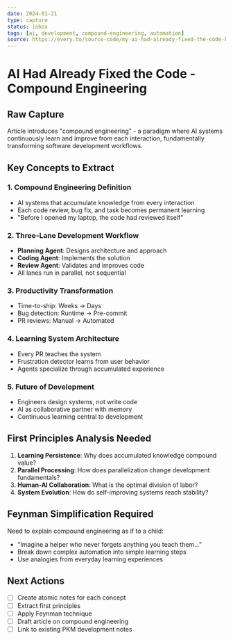 ```yaml
---
date: 2024-01-21
type: capture
status: inbox
tags: [ai, development, compound-engineering, automation]
source: https://every.to/source-code/my-ai-had-already-fixed-the-code-before-i-saw-it
---
```


# AI Had Already Fixed the Code - Compound Engineering

## Raw Capture

Article introduces "compound engineering" - a paradigm where AI systems continuously learn and improve from each interaction, fundamentally transforming software development workflows.

## Key Concepts to Extract

### 1. Compound Engineering Definition
- AI systems that accumulate knowledge from every interaction
- Each code review, bug fix, and task becomes permanent learning
- "Before I opened my laptop, the code had reviewed itself"

### 2. Three-Lane Development Workflow
- **Planning Agent**: Designs architecture and approach
- **Coding Agent**: Implements the solution
- **Review Agent**: Validates and improves code
- All lanes run in parallel, not sequential

### 3. Productivity Transformation
- Time-to-ship: Weeks → Days
- Bug detection: Runtime → Pre-commit
- PR reviews: Manual → Automated

### 4. Learning System Architecture
- Every PR teaches the system
- Frustration detector learns from user behavior
- Agents specialize through accumulated experience

### 5. Future of Development
- Engineers design systems, not write code
- AI as collaborative partner with memory
- Continuous learning central to development

## First Principles Analysis Needed

1. **Learning Persistence**: Why does accumulated knowledge compound value?
2. **Parallel Processing**: How does parallelization change development fundamentals?
3. **Human-AI Collaboration**: What is the optimal division of labor?
4. **System Evolution**: How do self-improving systems reach stability?

## Feynman Simplification Required

Need to explain compound engineering as if to a child:
- "Imagine a helper who never forgets anything you teach them..."
- Break down complex automation into simple learning steps
- Use analogies from everyday learning experiences

## Next Actions
- [ ] Create atomic notes for each concept
- [ ] Extract first principles
- [ ] Apply Feynman technique
- [ ] Draft article on compound engineering
- [ ] Link to existing PKM development notes